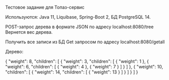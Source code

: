 Тестовое задание для Топаз-сервис

Используются:
Java 11,
Liquibase,
Spring-Boot 2,
БД PostgreSQL 14.



POST-запрос дерева в формате JSON по адресу localhost:8080/tree
Вернется вес дерева.

Получить все записи из БД Get запросом по адресу localhost:8080/getall

Дерево:

{
  "weight": 8,
  "children": [
    {
      "weight": 3,
      "children": [
        {
          "weight": 1
        },
        {
          "weight": 6,
          "children": [
            {
              "weight": 4
            },
            {
              "weight": 7
            }
          ]
        }
      ]
    },
    {
      "weight": 10,
      "children": [
        {
          "weight": 14,
          "children": [
            {
              "weight": 13
            }
          ]
        }
      ]
    }
  ]
}
